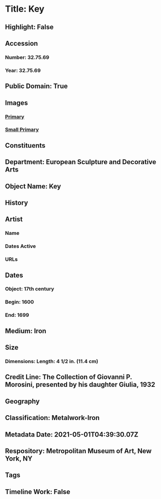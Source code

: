 # Title: Key
## Highlight: False
## Accession
### Number: 32.75.69
### Year: 32.75.69
## Public Domain: True
## Images
### [Primary](https://images.metmuseum.org/CRDImages/es/original/89187.jpg)
### [Small Primary](https://images.metmuseum.org/CRDImages/es/web-large/89187.jpg)
## Constituents
## Department: European Sculpture and Decorative Arts
## Object Name: Key
## History
## Artist
### Name
### Dates Active
### URLs
## Dates
### Object: 17th century
### Begin: 1600
### End: 1699
## Medium: Iron
## Size
### Dimensions: Length: 4 1/2 in. (11.4 cm)
## Credit Line: The Collection of Giovanni P. Morosini, presented by his daughter Giulia, 1932
## Geography
## Classification: Metalwork-Iron
## Metadata Date: 2021-05-01T04:39:30.07Z
## Respository: Metropolitan Museum of Art, New York, NY
## Tags
## Timeline Work: False